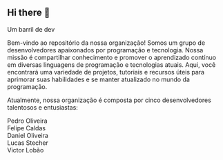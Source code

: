 ## Hi there 👋
Um barril de dev

Bem-vindo ao repositório da nossa organização! Somos um grupo de desenvolvedores apaixonados por programação e tecnologia. Nossa missão é compartilhar conhecimento e promover o aprendizado contínuo em diversas linguagens de programação e tecnologias atuais. Aqui, você encontrará uma variedade de projetos, tutoriais e recursos úteis para aprimorar suas habilidades e se manter atualizado no mundo da programação.

Atualmente, nossa organização é composta por cinco desenvolvedores talentosos e entusiastas:

Pedro Oliveira
<br>
Felipe Caldas
<br>
Daniel Oliveira
<br>
Lucas Stecher
<br>
Victor Lobão
